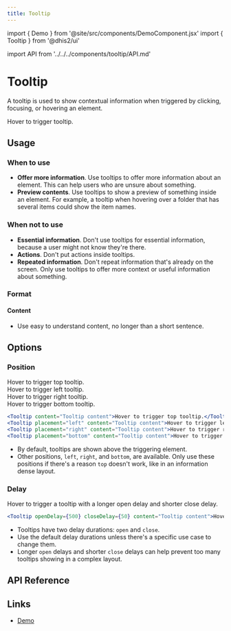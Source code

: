 ```yaml
---
title: Tooltip
---
```


import { Demo } from '@site/src/components/DemoComponent.jsx'
import { Tooltip } from '@dhis2/ui'

import API from '../../../components/tooltip/API.md'

# Tooltip

A tooltip is used to show contextual information when triggered by clicking, focusing, or hovering an element.

<Demo>
    <Tooltip content="Tooltip content">Hover to trigger tooltip.</Tooltip>
</Demo>

## Usage

### When to use

-   **Offer more information**. Use tooltips to offer more information about an element. This can help users who are unsure about something.
-   **Preview contents**. Use tooltips to show a preview of something inside an element. For example, a tooltip when hovering over a folder that has several items could show the item names.

### When not to use

-   **Essential information**. Don't use tooltips for essential information, because a user might not know they're there.
-   **Actions**. Don't put actions inside tooltips.
-   **Repeated information**. Don't repeat information that's already on the screen. Only use tooltips to offer more context or useful information about something.

### Format

#### Content

-   Use easy to understand content, no longer than a short sentence.

## Options

### Position

<Demo>
    <Tooltip content="Tooltip content">Hover to trigger top tooltip.</Tooltip>
    <br/>
    <Tooltip placement="left" content="Tooltip content">Hover to trigger left tooltip.</Tooltip>
    <br/>
    <Tooltip placement="right" content="Tooltip content">Hover to trigger right tooltip.</Tooltip>
    <br/>
    <Tooltip placement="bottom" content="Tooltip content">Hover to trigger bottom tooltip.</Tooltip>
</Demo>

```jsx
<Tooltip content="Tooltip content">Hover to trigger top tooltip.</Tooltip>
<Tooltip placement="left" content="Tooltip content">Hover to trigger left tooltip.</Tooltip>
<Tooltip placement="right" content="Tooltip content">Hover to trigger right tooltip.</Tooltip>
<Tooltip placement="bottom" content="Tooltip content">Hover to trigger bottom tooltip.</Tooltip>
```

-   By default, tooltips are shown above the triggering element.
-   Other positions, `left`, `right`, and `bottom`, are available. Only use these positions if there's a reason `top` doesn't work, like in an information dense layout.

### Delay

<Demo>
    <Tooltip openDelay={500} closeDelay={50} content="Tooltip content">Hover to trigger a tooltip with a longer open delay and shorter close delay.</Tooltip>
</Demo>

```jsx
<Tooltip openDelay={500} closeDelay={50} content="Tooltip content">Hover to trigger a tooltip with a longer open delay and shorter close delay.</Tooltip>
```

-   Tooltips have two delay durations: `open` and `close`.
-   Use the default delay durations unless there's a specific use case to change them.
-   Longer `open` delays and shorter `close` delays can help prevent too many tooltips showing in a complex layout.

## API Reference

<API />

## Links

-   [Demo](/demo/?path=/story/tooltip--default-placement-top)
